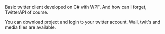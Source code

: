 Basic twitter client developed on C# with WPF. And how can I forget, TwitterAPI of course.

You can download project and login to your twitter account. Wall, twit's and media files are available.
